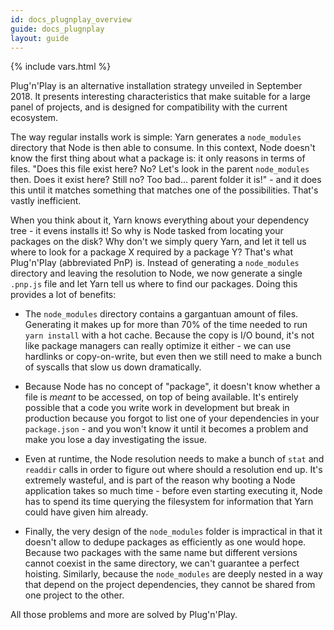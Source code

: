 ```yaml
---
id: docs_plugnplay_overview
guide: docs_plugnplay
layout: guide
---
```


{% include vars.html %}

Plug'n'Play is an alternative installation strategy unveiled in September 2018. It presents interesting characteristics that make suitable for a large panel of projects, and is designed for compatibility with the current ecosystem.

The way regular installs work is simple: Yarn generates a `node_modules` directory that Node is then able to consume. In this context, Node doesn't know the first thing about what a package is: it only reasons in terms of files. "Does this file exist here? No? Let's look in the parent `node_modules` then. Does it exist here? Still no? Too bad... parent folder it is!" - and it does this until it matches something that matches one of the possibilities. That's vastly inefficient.

When you think about it, Yarn knows everything about your dependency tree - it evens installs it! So why is Node tasked from locating your packages on the disk? Why don't we simply query Yarn, and let it tell us where to look for a package X required by a package Y? That's what Plug'n'Play (abbreviated PnP) is. Instead of generating a `node_modules` directory and leaving the resolution to Node, we now generate a single `.pnp.js` file and let Yarn tell us where to find our packages. Doing this provides a lot of benefits:

- The `node_modules` directory contains a gargantuan amount of files. Generating it makes up for more than 70% of the time needed to run `yarn install` with a hot cache. Because the copy is I/O bound, it's not like package managers can really optimize it either - we can use hardlinks or copy-on-write, but even then we still need to make a bunch of syscalls that slow us down dramatically.

- Because Node has no concept of "package", it doesn't know whether a file is _meant_ to be accessed, on top of being available. It's entirely possible that a code you write work in development but break in production because you forgot to list one of your dependencies in your `package.json` - and you won't know it until it becomes a problem and make you lose a day investigating the issue.

- Even at runtime, the Node resolution needs to make a bunch of `stat` and `readdir` calls in order to figure out where should a resolution end up. It's extremely wasteful, and is part of the reason why booting a Node application takes so much time - before even starting executing it, Node has to spend its time querying the filesystem for information that Yarn could have given him already.

- Finally, the very design of the `node_modules` folder is impractical in that it doesn't allow to dedupe packages as efficiently as one would hope. Because two packages with the same name but different versions cannot coexist in the same directory, we can't guarantee a perfect hoisting. Similarly, because the `node_modules` are deeply nested in a way that depend on the project dependencies, they cannot be shared from one project to the other.

All those problems and more are solved by Plug'n'Play.

